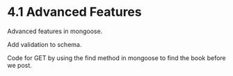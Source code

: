 # 4.1 Advanced Features

Advanced features in mongoose.

Add validation to schema.

Code for GET by using the find method in mongoose to find the book before we post. 